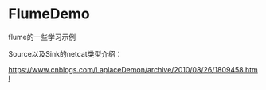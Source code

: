 # FlumeDemo
flume的一些学习示例

Source以及Sink的netcat类型介绍：

https://www.cnblogs.com/LaplaceDemon/archive/2010/08/26/1809458.html
